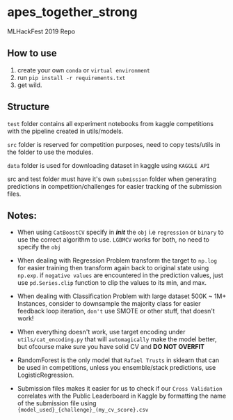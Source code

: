 # apes_together_strong

MLHackFest 2019 Repo

## How to use
1. create your own `conda` or `virtual environment`
2. run `pip install -r requirements.txt` 
3. get wild.

## Structure
`test` folder contains all experiment notebooks from kaggle competitions with the pipeline created in utils/models.

`src` folder is reserved for competition purposes, need to copy tests/utils in the folder to use the modules.

`data` folder is used for downloading dataset in kaggle using `KAGGLE API`

src and test folder must have it's own `submission` folder when generating predictions in competition/challenges for easier tracking of the submission files.

## Notes:
* When using `CatBoostCV` specify in *__init__* the `obj`  i.e `regression` or `binary` to use the correct algorithm to use. `LGBMCV` works for both, no need to specify the `obj`

* When dealing with Regression Problem transform the target to `np.log` for easier training then transform again back to original state using `np.exp`. if `negative values` are encountered in the prediction values, just use `pd.Series.clip` function to clip the values to its min, and max.

* When dealing with Classification Problem with large dataset 500K ~ 1M+ Instances, consider to downsample the majority class for easier feedback loop iteration, `don't` use SMOTE or other stuff, that doesn't work!

* When everything doesn't work, use target encoding under `utils/cat_encoding.py` that will `automagically` make the model better, but ofcourse make sure you have solid CV and **DO NOT OVERFIT**

* RandomForest is the only model that `Rafael Trusts` in sklearn that can be used in competitions, unless you ensemble/stack predictions, use LogisticRegression.

* Submission files makes it easier for us to check if our `Cross Validation` correlates with the Public Leaderboard in Kaggle by formatting the name of the submission file using `{model_used}_{challenge}_(my_cv_score}.csv`



